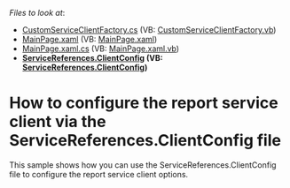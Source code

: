 <!-- default file list -->
*Files to look at*:

* [CustomServiceClientFactory.cs](./CS/E2876/CustomServiceClientFactory.cs) (VB: [CustomServiceClientFactory.vb](./VB/E2876/CustomServiceClientFactory.vb))
* [MainPage.xaml](./CS/E2876/MainPage.xaml) (VB: [MainPage.xaml](./VB/E2876/MainPage.xaml))
* [MainPage.xaml.cs](./CS/E2876/MainPage.xaml.cs) (VB: [MainPage.xaml.vb](./VB/E2876/MainPage.xaml.vb))
* **[ServiceReferences.ClientConfig](./CS/E2876/ServiceReferences.ClientConfig) (VB: [ServiceReferences.ClientConfig](./VB/E2876/ServiceReferences.ClientConfig))**
<!-- default file list end -->
# How to configure the report service client via the ServiceReferences.ClientConfig file


<p>This sample shows how you can use the ServiceReferences.ClientConfig file to configure the report service client options.</p>

<br/>


